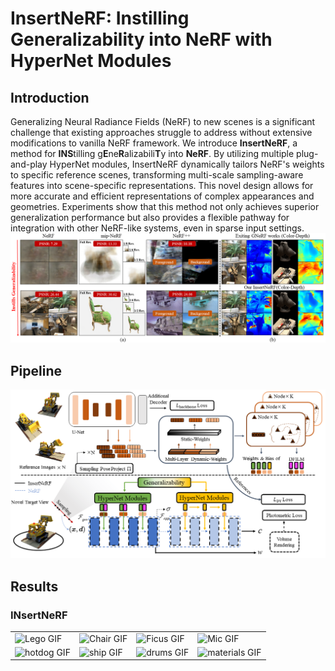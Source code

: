 # InsertNeRF: Instilling Generalizability into NeRF with HyperNet Modules

## Introduction
Generalizing Neural Radiance Fields (NeRF) to new scenes is a significant challenge that existing approaches struggle to address without extensive modifications to vanilla NeRF framework. We introduce **InsertNeRF**, a method for **INS**tilling g**E**ne**R**alizabili**T**y into **NeRF**. By utilizing multiple plug-and-play HyperNet modules, InsertNeRF dynamically tailors NeRF's weights to specific reference scenes, transforming multi-scale sampling-aware features into scene-specific representations. This novel design allows for more accurate and efficient representations of complex appearances and geometries. Experiments show that this method not only achieves superior generalization performance but also provides a flexible  pathway for integration with other NeRF-like systems, even in sparse input settings.
![Introduction in InsertNeRF](https://github.com/bbbbby-99/InsertNeRF/blob/main/gif%26image/Fig1.png)
## Pipeline
![Pipeline in InsertNeRF](https://github.com/bbbbby-99/InsertNeRF/blob/main/gif%26image/Fig2.png)
## Results
### INsertNeRF
<table>
  <tr>
    <td><img src="https://github.com/bbbbby-99/InsertNeRF/blob/main/gif%26image/lego.gif" alt="Lego GIF" width="200" /></td>
    <td><img src="https://github.com/bbbbby-99/InsertNeRF/blob/main/gif%26image/chair.gif" alt="Chair GIF" width="200" /></td>
    <td><img src="https://github.com/bbbbby-99/InsertNeRF/blob/main/gif%26image/ficus.gif" alt="Ficus GIF" width="200" /></td>
    <td><img src="https://github.com/bbbbby-99/InsertNeRF/blob/main/gif%26image/mic.gif" alt="Mic GIF" width="200" /></td>
  </tr>
  <tr>
    <td><img src="https://github.com/bbbbby-99/InsertNeRF/blob/main/gif%26image/hotdog.gif" alt="hotdog GIF" width="200" /></td>
    <td><img src="https://github.com/bbbbby-99/InsertNeRF/blob/main/gif%26image/ship.gif" alt="ship GIF" width="200" /></td>
    <td><img src="https://github.com/bbbbby-99/InsertNeRF/blob/main/gif%26image/drums.gif" alt="drums GIF" width="200" /></td>
    <td><img src="https://github.com/bbbbby-99/InsertNeRF/blob/main/gif%26image/materials.gif" alt="materials GIF" width="200" /></td>
  </tr>
</table>

